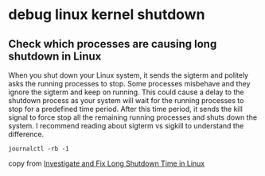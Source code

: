 # debug linux kernel shutdown

## Check which processes are causing long shutdown in Linux
>>>
When you shut down your Linux system, it sends the sigterm and politely asks the running processes to stop. Some processes misbehave and they ignore the sigterm and keep on running.
This could cause a delay to the shutdown process as your system will wait for the running processes to stop for a predefined time period. After this time period, it sends the kill signal to force stop all the remaining running processes and shuts down the system. I recommend reading about sigterm vs sigkill to understand the difference.

``` shell
journalctl -rb -1
```
copy from [Investigate and Fix Long Shutdown Time in Linux](https://itsfoss.com/long-shutdown-linux/)
